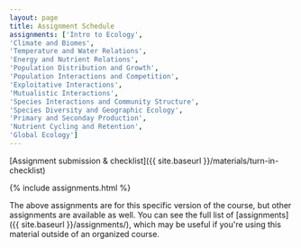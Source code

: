 ```yaml
---
layout: page
title: Assignment Schedule
assignments: ['Intro to Ecology',
'Climate and Biomes',
'Temperature and Water Relations',
'Energy and Nutrient Relations',
'Population Distribution and Growth',
'Population Interactions and Competition',
'Exploitative Interactions',
'Mutualistic Interactions',
'Species Interactions and Community Structure',
'Species Diversity and Geographic Ecology',
'Primary and Seconday Production',
'Nutrient Cycling and Retention',
'Global Ecology']
---
```


[Assignment submission & checklist]({{ site.baseurl }}/materials/turn-in-checklist)

{% include assignments.html %}

The above assignments are for this specific version of the course, but other
assignments are available as well. You can see the full list of
[assignments]({{ site.baseurl }}/assignments/), which may be useful if you're using this material
outside of an organized course.

<!-- Schedule Management
- Update the `assignments:` list with `title:` from `assignments/` files. 
- Add 'Template' to `assignments:` to view the course template from `docs/`. 
- The remaining content should be left AS IS.
-->
